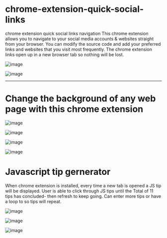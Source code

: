 # chrome-extension-quick-social-links
chrome extension quick social links navigation
This chrome extension allows you to navigate to your social media accounts & websites straight from your browser. You can modify the source code and add your preferred links and websites that you visit most frequently. The chrome extension links open up in a new browser tab so nothing will be lost. 


![image](https://user-images.githubusercontent.com/23155302/39666730-5f66f426-5076-11e8-9c8d-e87a784017b5.png)

![image](https://user-images.githubusercontent.com/23155302/39666739-82dff39e-5076-11e8-8c13-78c9dc0c967d.png)

---

# Change the background of any web page with this chrome extension

![image](https://user-images.githubusercontent.com/23155302/39667099-af73ef5e-507c-11e8-80dd-d4790e6c15ff.png)

![image](https://user-images.githubusercontent.com/23155302/39667104-caaed1da-507c-11e8-9387-b4860275e9e2.png)

![image](https://user-images.githubusercontent.com/23155302/39667107-ec6a5ca4-507c-11e8-9c4f-cfbee2fb4e7d.png)

![image](https://user-images.githubusercontent.com/23155302/39667115-0c400ff6-507d-11e8-9df3-6375671fba5d.png)

# Javascript tip gernerator

When chrome extension is installed, every time a new tab is opened a JS tip will be displayed. User is able to click through JS tips until the Total of 11 tips has concluded- then refresh to keep going. Can enter more tips or have a loop to so tips will repeat. 

![image](https://user-images.githubusercontent.com/23155302/39672377-25e54cee-50f7-11e8-82d5-a57053eafd82.png)

![image](https://user-images.githubusercontent.com/23155302/39672446-25ac6536-50f8-11e8-9b5c-e312c022f2f9.png)

![image](https://user-images.githubusercontent.com/23155302/39672451-3eca254e-50f8-11e8-9666-bfd81de91de2.png)

